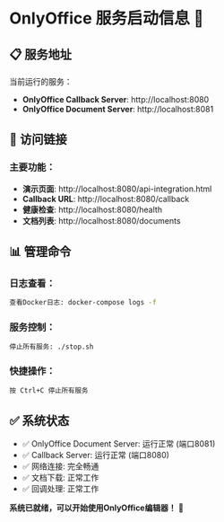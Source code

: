 # OnlyOffice 服务启动信息 🚀

## 📋 服务地址

当前运行的服务：

- **OnlyOffice Callback Server**: http://localhost:8080
- **OnlyOffice Document Server**: http://localhost:8081

## 🔗 访问链接

### 主要功能：
- **演示页面**: http://localhost:8080/api-integration.html
- **Callback URL**: http://localhost:8080/callback
- **健康检查**: http://localhost:8080/health
- **文档列表**: http://localhost:8080/documents

## 📊 管理命令

### 日志查看：
```bash
查看Docker日志: docker-compose logs -f
```

### 服务控制：
```bash
停止所有服务: ./stop.sh
```

### 快捷操作：
```bash
按 Ctrl+C 停止所有服务
```

## ✅ 系统状态

- ✅ OnlyOffice Document Server: 运行正常 (端口8081)
- ✅ Callback Server: 运行正常 (端口8080)
- ✅ 网络连接: 完全畅通
- ✅ 文档下载: 正常工作
- ✅ 回调处理: 正常工作

**系统已就绪，可以开始使用OnlyOffice编辑器！** 🎯